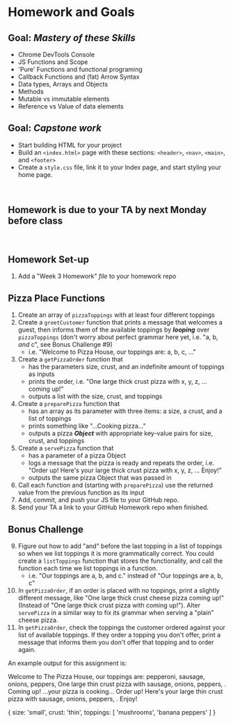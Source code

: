 # Homework and Goals

## Goal: _Mastery of these Skills_

- Chrome DevTools Console
- JS Functions and Scope
- 'Pure' Functions and functional programing
- Callback Functions and (fat) Arrow Syntax
- Data types, Arrays and Objects
- Methods
- Mutable vs immutable elements
- Reference vs Value of data elements

## Goal: _Capstone work_

- Start building HTML for your project
- Build an `<index.html>` page with these sections: `<header>`, `<nav>`, `<main>`, and `<footer>`
- Create a `style.css` file, link it to your Index page, and start styling your home page.

<br>

## Homework is due to your TA by next Monday before class

<br>

## Homework Set-up

1. Add a "Week 3 Homework" _file_ to your homework repo

## Pizza Place Functions

1. Create an array of `pizzaToppings` with at least four different toppings
2. Create a `greetCustomer` function that prints a message that welcomes a guest, then informs them of the available toppings by <em><b>looping</b></em> over `pizzaToppings` (don't worry about perfect grammar here yet, i.e. "a, b, _and_ c", see Bonus Challenge #9)
   - i.e. "Welcome to Pizza House, our toppings are: a, b, c, ..."
3. Create a `getPizzaOrder` function that
   - has the parameters size, crust, and an indefinite amount of toppings as inputs
   - prints the order, i.e. "One large thick crust pizza with x, y, z, ... coming up!"
   - outputs a list with the size, crust, and toppings
4. Create a `preparePizza` function that
   - has an array as its parameter with three items: a size, a crust, and a list of toppings
   - prints something like "...Cooking pizza..."
   - outputs a pizza <em><b>Object</b></em> with appropriate key-value pairs for size, crust, and toppings
5. Create a `servePizza` function that
   - has a parameter of a pizza Object
   - logs a message that the pizza is ready and repeats the order, i.e. "Order up! Here's your large thick crust pizza with x, y, z, ... Enjoy!"
   - outputs the same pizza Object that was passed in
6. Call each function and (starting with `preparePizza`) use the returned value from the previous function as its input
7. Add, commit, and push your JS file to your GitHub repo.
8. Send your TA a link to your GitHub Homework repo when finished.

## Bonus Challenge

9. Figure out how to add "and" before the last topping in a list of toppings so when we list toppings it is more grammatically correct. You could create a `listToppings` function that stores the functionality, and call the function each time we list toppings in a function.
   - i.e. "Our toppings are a, b, and c." instead of "Our toppings are a, b, c"
10. In `getPizzaOrder`, if an order is placed with no toppings, print a slightly different message, like "One large thick crust cheese pizza coming up!" (Instead of "One large thick crust pizza with coming up!"). Alter `servePizza` in a similar way to fix its grammar when serving a "plain" cheese pizza.
11. In `getPizzaOrder`, check the toppings the customer ordered against your list of available toppings. If they order a topping you don't offer, print a message that informs them you don't offer that topping and to order again.

An example output for this assignment is:

Welcome to The Pizza House, our toppings are: pepperoni, sausage, onions, peppers,
One large thin crust pizza with sausage, onions, peppers, . Coming up!
...your pizza is cooking...
Order up! Here's your large thin crust pizza with sausage, onions, peppers, . Enjoy!

{
  size: 'small',
  crust: 'thin',
  toppings: [ 'mushrooms', 'banana peppers' ]
}
